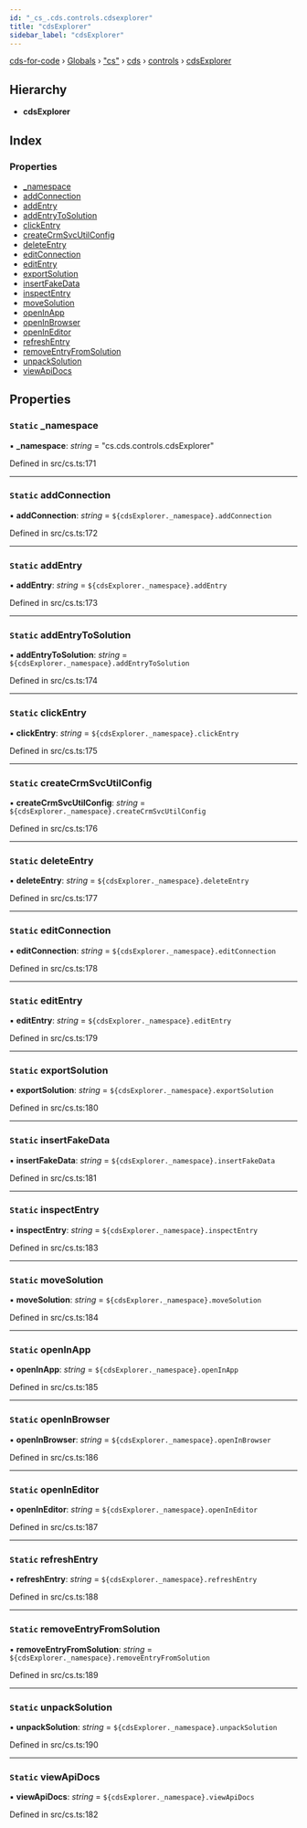 ```yaml
---
id: "_cs_.cds.controls.cdsexplorer"
title: "cdsExplorer"
sidebar_label: "cdsExplorer"
---
```


[cds-for-code](../index.md) › [Globals](../globals.md) › ["cs"](../modules/_cs_.md) › [cds](../modules/_cs_.cds.md) › [controls](../modules/_cs_.cds.controls.md) › [cdsExplorer](_cs_.cds.controls.cdsexplorer.md)

## Hierarchy

* **cdsExplorer**

## Index

### Properties

* [_namespace](_cs_.cds.controls.cdsexplorer.md#static-_namespace)
* [addConnection](_cs_.cds.controls.cdsexplorer.md#static-addconnection)
* [addEntry](_cs_.cds.controls.cdsexplorer.md#static-addentry)
* [addEntryToSolution](_cs_.cds.controls.cdsexplorer.md#static-addentrytosolution)
* [clickEntry](_cs_.cds.controls.cdsexplorer.md#static-clickentry)
* [createCrmSvcUtilConfig](_cs_.cds.controls.cdsexplorer.md#static-createcrmsvcutilconfig)
* [deleteEntry](_cs_.cds.controls.cdsexplorer.md#static-deleteentry)
* [editConnection](_cs_.cds.controls.cdsexplorer.md#static-editconnection)
* [editEntry](_cs_.cds.controls.cdsexplorer.md#static-editentry)
* [exportSolution](_cs_.cds.controls.cdsexplorer.md#static-exportsolution)
* [insertFakeData](_cs_.cds.controls.cdsexplorer.md#static-insertfakedata)
* [inspectEntry](_cs_.cds.controls.cdsexplorer.md#static-inspectentry)
* [moveSolution](_cs_.cds.controls.cdsexplorer.md#static-movesolution)
* [openInApp](_cs_.cds.controls.cdsexplorer.md#static-openinapp)
* [openInBrowser](_cs_.cds.controls.cdsexplorer.md#static-openinbrowser)
* [openInEditor](_cs_.cds.controls.cdsexplorer.md#static-openineditor)
* [refreshEntry](_cs_.cds.controls.cdsexplorer.md#static-refreshentry)
* [removeEntryFromSolution](_cs_.cds.controls.cdsexplorer.md#static-removeentryfromsolution)
* [unpackSolution](_cs_.cds.controls.cdsexplorer.md#static-unpacksolution)
* [viewApiDocs](_cs_.cds.controls.cdsexplorer.md#static-viewapidocs)

## Properties

### `Static` _namespace

▪ **_namespace**: *string* = "cs.cds.controls.cdsExplorer"

Defined in src/cs.ts:171

___

### `Static` addConnection

▪ **addConnection**: *string* = `${cdsExplorer._namespace}.addConnection`

Defined in src/cs.ts:172

___

### `Static` addEntry

▪ **addEntry**: *string* = `${cdsExplorer._namespace}.addEntry`

Defined in src/cs.ts:173

___

### `Static` addEntryToSolution

▪ **addEntryToSolution**: *string* = `${cdsExplorer._namespace}.addEntryToSolution`

Defined in src/cs.ts:174

___

### `Static` clickEntry

▪ **clickEntry**: *string* = `${cdsExplorer._namespace}.clickEntry`

Defined in src/cs.ts:175

___

### `Static` createCrmSvcUtilConfig

▪ **createCrmSvcUtilConfig**: *string* = `${cdsExplorer._namespace}.createCrmSvcUtilConfig`

Defined in src/cs.ts:176

___

### `Static` deleteEntry

▪ **deleteEntry**: *string* = `${cdsExplorer._namespace}.deleteEntry`

Defined in src/cs.ts:177

___

### `Static` editConnection

▪ **editConnection**: *string* = `${cdsExplorer._namespace}.editConnection`

Defined in src/cs.ts:178

___

### `Static` editEntry

▪ **editEntry**: *string* = `${cdsExplorer._namespace}.editEntry`

Defined in src/cs.ts:179

___

### `Static` exportSolution

▪ **exportSolution**: *string* = `${cdsExplorer._namespace}.exportSolution`

Defined in src/cs.ts:180

___

### `Static` insertFakeData

▪ **insertFakeData**: *string* = `${cdsExplorer._namespace}.insertFakeData`

Defined in src/cs.ts:181

___

### `Static` inspectEntry

▪ **inspectEntry**: *string* = `${cdsExplorer._namespace}.inspectEntry`

Defined in src/cs.ts:183

___

### `Static` moveSolution

▪ **moveSolution**: *string* = `${cdsExplorer._namespace}.moveSolution`

Defined in src/cs.ts:184

___

### `Static` openInApp

▪ **openInApp**: *string* = `${cdsExplorer._namespace}.openInApp`

Defined in src/cs.ts:185

___

### `Static` openInBrowser

▪ **openInBrowser**: *string* = `${cdsExplorer._namespace}.openInBrowser`

Defined in src/cs.ts:186

___

### `Static` openInEditor

▪ **openInEditor**: *string* = `${cdsExplorer._namespace}.openInEditor`

Defined in src/cs.ts:187

___

### `Static` refreshEntry

▪ **refreshEntry**: *string* = `${cdsExplorer._namespace}.refreshEntry`

Defined in src/cs.ts:188

___

### `Static` removeEntryFromSolution

▪ **removeEntryFromSolution**: *string* = `${cdsExplorer._namespace}.removeEntryFromSolution`

Defined in src/cs.ts:189

___

### `Static` unpackSolution

▪ **unpackSolution**: *string* = `${cdsExplorer._namespace}.unpackSolution`

Defined in src/cs.ts:190

___

### `Static` viewApiDocs

▪ **viewApiDocs**: *string* = `${cdsExplorer._namespace}.viewApiDocs`

Defined in src/cs.ts:182
